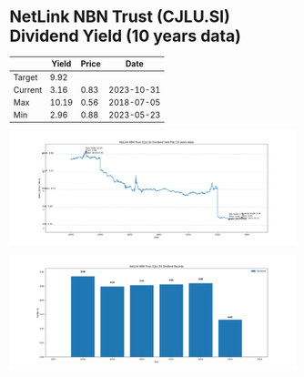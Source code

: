 # NetLink NBN Trust (CJLU.SI) Dividend Yield (10 years data)

|     | Yield   | Price | Date       |
|-----|---------|-------|------------|
| Target | 9.92 |  |  |
| Current | 3.16 | 0.83  | 2023-10-31 |
| Max | 10.19 | 0.56  | 2018-07-05 |
| Min | 2.96 | 0.88  | 2023-05-23 |

![Plot of Dividend Yield for NetLink NBN Trust (CJLU.SI)](CJLU_div_10.png)

![Plot of Annual Dividend Per Unit for NetLink NBN Trust (CJLU.SI)](CJLU_yearly_dpu.png)

